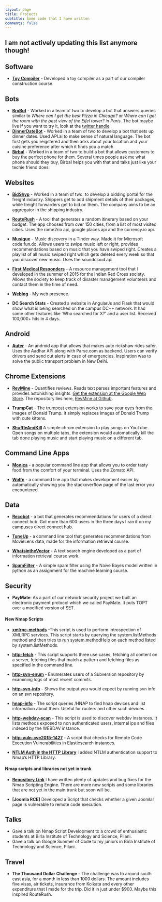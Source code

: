 ```yaml
---
layout: page
title: Projects
subtitle: Some code that I have written
comments: false
---
```


I am not actively updating this list anymore though!
---

## Software

- **[Toy Compiler](https://github.com/psdh/CSF363)** - Developed a toy compiler as a part of our compiler construction course.


## Bots

- **[BroBot](https://github.com/Zephrys/Bro)** - Worked in a team of two to develop a bot that answers queries similar to *Where can I get the best Pizza in Chicago?* or *Where can I get the room with the best view of the Eifel tower? in Paris*. The bot maybe live if you want to try it, look at the [twitter handle](https://twitter.com/broknowsyouknow)
- **[DinnerDateBot](https://telegram.me/DinnerDateBot)** - Worked in a team of two to develop a bot that sets up dinner dates. Used API.ai to make sense of natural language. The bot first gets you reigstered and then asks about your location and your cuisine preference after which it finds you a match.
- **[Birbal](https://telegram.me/BirbalBot)** - Worked in a team of two to build a bot that allows customers to buy the perfect phone for them. Several times people ask me what phone should they buy, Birbal helps you with that and talks just like your techie friend does.

## Websites

- **[BidShyp](http://bidshyp.com)** - Worked in a team of two, to develop a bidding portal for the freight industry. Shippers get to add shipment details of their packages, while freight forwarders get to bid on them. The company aims to be an aggregator in the shipping industry.

-  **[RouteRush](http://routerush.xyz)** - A tool that generates a random itinerary based on your budget. The app chooses from over 150 cities, from a list of most visited cities. Uses the rome2rio api, google places api and the currency.io api.

- **[Musique](http://lamusique.ml)** - Music discovery in a Tinder way. Made it for Microsoft code.fun.do. Allows users to swipe music left or right, provides recommendations based on music that you have swiped right. Creates a playlist of all music swiped right which gets deleted every week so that you discover new music. Uses the soundcloud api.

-  **[First Medical Responders](http://fmr-ircs.in)** - A resource management tool that I developed in the summer of 2015 for the Indian Red Cross society. Allows the society to keep track of disaster management volunteers and contact them in the time of need.

- **[Weblog](https://gyani.net)** - My web presence.

- **DC Search Stats** - Created a website in AngularJs and Flask that would show what is being searched on the campus DC++ network. It had some other features like 'Who searched for X?' and a user list. Received 100,000+ hits in 4 days.

## Android

- **[Auter](https://github.com/Zephrys/Auter)** - An android app that allows that makes auto rickshaw rides safer. Uses the Aadhar API along with Parse.com as backend. Users can verify drivers and send out alerts in case of emergencies. Inspiration was to solve the public transport problem in New Delhi.

## Chrome Extensions

- **[RevMine](https://bit.ly/revmine)** - Quantifies reviews. Reads text parses important features and provides astonishing insights. [Get the extension at the Google Web Store](https://chrome.google.com/webstore/detail/revmine/inmjjendcicpkopjimcmakbiafkgjddb). The repository lies here, [RevMine at Github](https://github.com/Zephrys/RevMineApp).

- **[TrumpCat](https://chrome.google.com/webstore/detail/trumpcat/hfajcdnolhbfcbcfkjkppgjlmfidpnnd)** - The trumpcat extension works to save your eyes from the images of Donald Trump. It simply replaces images of Donald Trump with cute kittens.

- **[ShuffleAndKill](https://chrome.google.com/webstore/detail/shuffle-kill/lpmlbpbaopjjlfilhkpbbkbnlngmdogj)** A simple chrom extension to play songs on YouTube. Open songs on multiple tabs, the extension would automatically kill the tab done playing music and start playing music on a different tab.

## Command Line Apps

- **[Monica](https://github.com/Zephrys/Monica)** - a popular command line app that allows you to order tasty food from the comfort of your terminal. Uses the Zomato API.

- **[Wolfe](https://github.com/h4ck3rk3y/wolfe)** - a command line app that makes development easier by automatically showing you the stackoverflow page of the last error you encountered.

## Data

- **[Recobot](htps://github.com/h4ck3rk3y/recobot)** - a bot that generates recommendations for users of a direct connect hub. Got more than 600 users in the three days I ran it on my campuses direct connect hub.

- **[TuneUp](https://github.com/psdh/tuneup)** - a command line tool that generates recommendations from MovieLens data, made for the information retrieval course.

- **[WhatsintheVector](https://github.com/psdh/WhatsintheVector)** - A text search engine developed as a part of information retrieval course work.

- **[SpamFilter](htps:/github.com/h4ck3rk3y/SpamFilter)** - A simple spam filter using the Naive Bayes model written in python as an assignment for the machine learning course.

## Security

- **PayMate**: As a part of our network security project we built an electronic payment protocol which we called PayMate. It puts TOPT over a modified version of SET.

#### New Nmap Scripts

- **[xmlrpc-methods](https://nmap.org/nsedoc/scripts/xmlrpc-methods.html)** -This script is used to perform introspection of XMLRPC services. This script starts by querying the system.listMethods method and then tries to run system.methodHelp on each method listed by system.listMethods.

- **[http-fetch](https://nmap.org/nsedoc/scripts/http-fetch.html)** - This script supports three use cases, fetching all content on a server, fetching files that match a pattern and fetching files as specified in the command line.

- **[http-svn-enum](https://nmap.org/nsedoc/scripts/http-svn-enum.html)** - Enumerates users of a Subversion repository by examining logs of most recent commits.

- **[http-svn-info](https://nmap.org/nsedoc/scripts/http-svn-info.html)** - Shows the output you would expect by running svn info on an svn repository.

- **[hnap-info](https://nmap.org/nsedoc/scripts/http-svn-info.html)** - The script queries /HNAP to find hnap devices and list information about them. Useful for routers and other such devices.

- **[http-webdav-scan](https://nmap.org/nsedoc/scripts/http-webdav-scan.html)** - This script is used to discover webdav instances. It lists methods exposed to non authenticated users, internal ips and files indexed by the WEBDAV instance.

- **[http-vuln-cve2015-1427](https://nmap.org/nsedoc/scripts/http-vuln-cve2015-1427.html)** - A script that checks for Remote Code Execution Vulnerabilities in Elasticsearch instances.

- **[NTLM Auth in the HTTP Library](https://nmap.org/nsedoc/lib/http.html)** I added NTLM authentication support to Nmap’s HTTP Library.

#### Nmap scripts and libraries not yet in trunk

- **[Repository Link](https://svn.nmap.org/nmap-exp/gyani/)** I have written plenty of updates and bug fixes for the Nmap Scripting Engine. There are more new scripts and some libraries that are not yet in the main trunk but soon will be.

- **[Joomla RCE]** Developed a Script that checks whether a given Joomla! page is vulnerable to remote code execution.

## Talks

- Gave a talk on Nmap Script Development to a crowd of enthusiastic students at Birla Institute of Technology and Science, Pilani.
- Gave a talk on Google Summer of Code to my juniors in Birla Institute of Technology and Science, Pilani.

## Travel

- **The Thousand Dollar Challenge** - The challenge was to around south east asia, for a month in less than 1000 dollars. The amount includes five visas, air tickets, insurance from Kolkata and every other expenditure that I made for the trip. Did it in just under $900. Maybe this inspired RouteRush.

